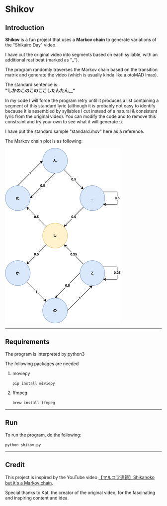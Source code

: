 # Shikov

## Introduction

**Shikov** is a fun project that uses a **Markov chain** to generate variations of the "Shikairo Day" video.  


I have cut the original video into segments based on each syllable, with an additional rest beat (marked as "_").

The program randomly traverses the Markov chain based on the transition matrix and generate the video (which is usually kinda like a otoMAD lmao).

The standard sentence is:\
**"しかのこのこのここしたんたん__"**

In my code I will force the program retry until it produces a list containing a segment of this standard lyric (although it is probably not easy to identify because it is assembled by syllables I cut instead of a natural & consistent lyric from the original video).
You can modify the code and to remove this constraint and try your own to see what it will generate :).

I have put the standard sample "standard.mov" here as a reference. 

The Markov chain plot is as following:

![Markov Chain](Markov_chain.png)

---

## Requirements

The program is interpreted by python3

The following packages are needed

1. moviepy

    `pip install miviepy`

2. ffmpeg

    `brew install ffmpeg`

---

## Run
To run the program, do the following:

   `python shikov.py`

---

## Credit

This project is inspired by the YouTube video [【マルコフ連鎖】Shikanoko but it's a Markov chain](https://www.youtube.com/watch?v=Xkq13ZthmA0).

Special thanks to Kat, the creator of the original video, for the fascinating and inspiring content and idea.